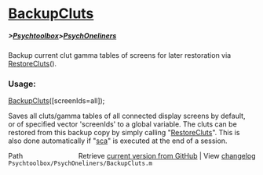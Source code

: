 # [BackupCluts](BackupCluts)
##### >[Psychtoolbox](Psychtoolbox)>[PsychOneliners](PsychOneliners)

Backup current clut gamma tables of screens for later restoration via [RestoreCluts](RestoreCluts)().  
  
### Usage:  
  
[BackupCluts](BackupCluts)([screenIds=all]);  
  
Saves all cluts/gamma tables of all connected display screens by default,  
or of specified vector 'screenIds' to a global variable. The cluts can be  
restored from this backup copy by simply calling "[RestoreCluts](RestoreCluts)". This is  
also done automatically if "[sca](sca)" is executed at the end of a session.  
  




<div class="code_header" style="text-align:right;">
  <span style="float:left;">Path&nbsp;&nbsp;</span> <span class="counter">Retrieve <a href=
  "https://raw.github.com/Psychtoolbox-3/Psychtoolbox-3/beta/Psychtoolbox/PsychOneliners/BackupCluts.m">current version from GitHub</a> | View <a href=
  "https://github.com/Psychtoolbox-3/Psychtoolbox-3/commits/beta/Psychtoolbox/PsychOneliners/BackupCluts.m">changelog</a></span>
</div>
<div class="code">
  <code>Psychtoolbox/PsychOneliners/BackupCluts.m</code>
</div>

